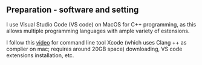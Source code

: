 ## Preparation - software and setting
I use Visual Studio Code (VS code) on MacOS for C++ programming, as this allows multiple programming languages with ample variety of estensions. 

I follow this [video](https://www.bilibili.com/video/BV1U741157Rd?spm_id_from=333.999.0.0) 
for command line tool Xcode (which uses Clang ++ as complier on mac; requires around 20GB space) downloading, VS code extensions installation, etc.
